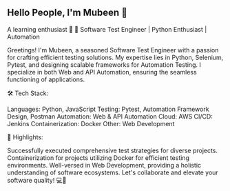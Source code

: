 
##

## Hello People, I'm Mubeen 👋

A learning enthusiast 🎯
🚀 Software Test Engineer | Python Enthusiast | Automation

Greetings! I'm Mubeen, a seasoned  Software Test Engineer with a passion for crafting efficient testing solutions. My expertise lies in Python, Selenium, Pytest, and designing scalable frameworks for Automation Testing. I specialize in both Web and API Automation, ensuring the seamless functioning of applications.

🛠️ Tech Stack:

Languages: Python, JavaScript
Testing: Pytest, Automation Framework Design, Postman
Automation: Web & API Automation
Cloud: AWS
CI/CD: Jenkins
Containerization: Docker
Other: Web Development

🔧 Highlights:

Successfully executed comprehensive test strategies for diverse projects.
Containerization for projects utilizing Docker for efficient testing environments.
Well-versed in Web Development, providing a holistic understanding of software ecosystems.
Let's collaborate and elevate your software quality! 💻🧪

